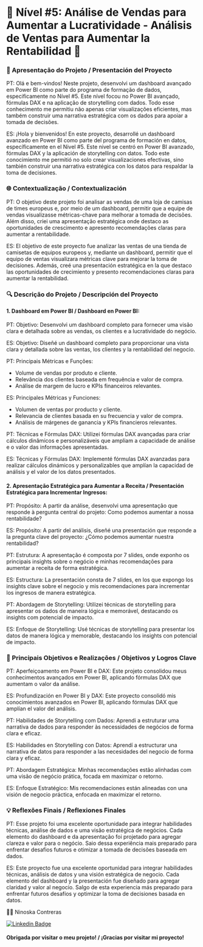 # 🚀 Nível #5: Análise de Vendas para Aumentar a Lucratividade - Análisis de Ventas para Aumentar la Rentabilidad 🚀

### 👋 Apresentação do Projeto / Presentación del Proyecto

PT: Olá e bem-vindos! Neste projeto, desenvolvi um dashboard avançado em Power BI como parte do programa de formação de dados, especificamente no Nível #5. Este nível focou no Power BI avançado, fórmulas DAX e na aplicação de storytelling com dados. Todo esse conhecimento me permitiu não apenas criar visualizações eficientes, mas também construir uma narrativa estratégica com os dados para apoiar a tomada de decisões.

ES: ¡Hola y bienvenidos! En este proyecto, desarrollé un dashboard avanzado en Power BI como parte del programa de formación en datos, específicamente en el Nivel #5. Este nivel se centró en Power BI avanzado, fórmulas DAX y la aplicación de storytelling con datos. Todo este conocimiento me permitió no solo crear visualizaciones efectivas, sino también construir una narrativa estratégica con los datos para respaldar la toma de decisiones.

### 🌐 Contextualização / Contextualización

PT: O objetivo deste projeto foi analisar as vendas de uma loja de camisas de times europeus e, por meio de um dashboard, permitir que a equipe de vendas visualizasse métricas-chave para melhorar a tomada de decisões. Além disso, criei uma apresentação estratégica onde destaco as oportunidades de crescimento e apresento recomendações claras para aumentar a rentabilidade.

ES: El objetivo de este proyecto fue analizar las ventas de una tienda de camisetas de equipos europeos y, mediante un dashboard, permitir que el equipo de ventas visualizara métricas clave para mejorar la toma de decisiones. Además, creé una presentación estratégica en la que destaco las oportunidades de crecimiento y presento recomendaciones claras para aumentar la rentabilidad.

### 🔍 Descrição do Projeto / Descripción del Proyecto

#### 1. Dashboard em Power BI / Dashboard en Power BI:
   
PT: Objetivo: Desenvolvi um dashboard completo para fornecer uma visão clara e detalhada sobre as vendas, os clientes e a lucratividade do negócio.

ES: Objetivo: Diseñé un dashboard completo para proporcionar una vista clara y detallada sobre las ventas, los clientes y la rentabilidad del negocio.

PT: Principais Métricas e Funções:

- Volume de vendas por produto e cliente.
- Relevância dos clientes baseada em frequência e valor de compra.
- Análise de margem de lucro e KPIs financeiros relevantes.
  
ES: Principales Métricas y Funciones:

- Volumen de ventas por producto y cliente.
- Relevancia de clientes basada en su frecuencia y valor de compra.
- Análisis de márgenes de ganancia y KPIs financieros relevantes.
  
PT: Técnicas e Fórmulas DAX: Utilizei fórmulas DAX avançadas para criar cálculos dinâmicos e personalizáveis que ampliam a capacidade de análise e o valor das informações apresentadas.

ES: Técnicas y Fórmulas DAX: Implementé fórmulas DAX avanzadas para realizar cálculos dinámicos y personalizables que amplían la capacidad de análisis y el valor de los datos presentados.

#### 2. Apresentação Estratégica para Aumentar a Receita / Presentación Estratégica para Incrementar Ingresos:
   
PT: Propósito: A partir da análise, desenvolvi uma apresentação que responde à pergunta central do projeto: Como podemos aumentar a nossa rentabilidade?

ES: Propósito: A partir del análisis, diseñé una presentación que responde a la pregunta clave del proyecto: ¿Cómo podemos aumentar nuestra rentabilidad?

PT: Estrutura: A apresentação é composta por 7 slides, onde exponho os principais insights sobre o negócio e minhas recomendações para aumentar a receita de forma estratégica.

ES: Estructura: La presentación consta de 7 slides, en los que expongo los insights clave sobre el negocio y mis recomendaciones para incrementar los ingresos de manera estratégica.

PT: Abordagem de Storytelling: Utilizei técnicas de storytelling para apresentar os dados de maneira lógica e memorável, destacando os insights com potencial de impacto.

ES: Enfoque de Storytelling: Usé técnicas de storytelling para presentar los datos de manera lógica y memorable, destacando los insights con potencial de impacto.


### 🎯 Principais Objetivos e Realizações / Objetivos y Logros Clave

PT: Aperfeiçoamento em Power BI e DAX: Este projeto consolidou meus conhecimentos avançados em Power BI, aplicando fórmulas DAX que aumentam o valor da análise.

ES: Profundización en Power BI y DAX: Este proyecto consolidó mis conocimientos avanzados en Power BI, aplicando fórmulas DAX que amplían el valor del análisis.

PT: Habilidades de Storytelling com Dados: Aprendi a estruturar uma narrativa de dados para responder às necessidades de negócios de forma clara e eficaz.

ES: Habilidades en Storytelling con Datos: Aprendí a estructurar una narrativa de datos para responder a las necesidades del negocio de forma clara y eficaz.

PT: Abordagem Estratégica: Minhas recomendações estão alinhadas com uma visão de negócio prática, focada em maximizar o retorno.

ES: Enfoque Estratégico: Mis recomendaciones están alineadas con una visión de negocio práctica, enfocada en maximizar el retorno.


### 💡 Reflexões Finais / Reflexiones Finales

PT: Esse projeto foi uma excelente oportunidade para integrar habilidades técnicas, análise de dados e uma visão estratégica de negócios. Cada elemento do dashboard e da apresentação foi projetado para agregar clareza e valor para o negócio. Saio dessa experiência mais preparado para enfrentar desafios futuros e otimizar a tomada de decisões baseada em dados.

ES: Este proyecto fue una excelente oportunidad para integrar habilidades técnicas, análisis de datos y una visión estratégica de negocio. Cada elemento del dashboard y la presentación fue diseñado para agregar claridad y valor al negocio. Salgo de esta experiencia más preparado para enfrentar futuros desafíos y optimizar la toma de decisiones basada en datos.

👩‍💻 Ninoska Contreras

[![Linkedin Badge](https://img.shields.io/badge/-LinkedIn-blue?style=flat-square&logo=Linkedin&logoColor=white&link)](https://www.linkedin.com/in/ninoska-contreras)

#### Obrigada por visitar o meu projeto! / ¡Gracias por visitar mi proyecto!

